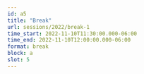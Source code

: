 ```yaml
---
id: a5
title: "Break"
url: sessions/2022/break-1
time_start: 2022-11-10T11:30:00.000-06:00
time_end: 2022-11-10T12:00:00.000-06:00
format: break
block: a
slot: 5
---
```



